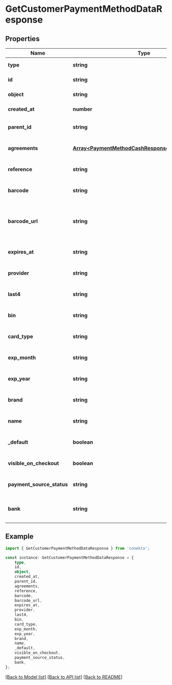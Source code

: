 # GetCustomerPaymentMethodDataResponse


## Properties

Name | Type | Description | Notes
------------ | ------------- | ------------- | -------------
**type** | **string** |  | [default to undefined]
**id** | **string** |  | [default to undefined]
**object** | **string** |  | [default to undefined]
**created_at** | **number** |  | [default to undefined]
**parent_id** | **string** |  | [optional] [default to undefined]
**agreements** | [**Array&lt;PaymentMethodCashResponseAllOfAgreements&gt;**](PaymentMethodCashResponseAllOfAgreements.md) |  | [optional] [default to undefined]
**reference** | **string** |  | [optional] [default to undefined]
**barcode** | **string** |  | [optional] [default to undefined]
**barcode_url** | **string** | URL to the barcode image, reference is the same as barcode | [optional] [default to undefined]
**expires_at** | **string** |  | [optional] [default to undefined]
**provider** | **string** |  | [optional] [default to undefined]
**last4** | **string** |  | [optional] [default to undefined]
**bin** | **string** |  | [optional] [default to undefined]
**card_type** | **string** |  | [optional] [default to undefined]
**exp_month** | **string** |  | [optional] [default to undefined]
**exp_year** | **string** |  | [optional] [default to undefined]
**brand** | **string** |  | [optional] [default to undefined]
**name** | **string** |  | [optional] [default to undefined]
**_default** | **boolean** |  | [optional] [default to undefined]
**visible_on_checkout** | **boolean** |  | [optional] [default to undefined]
**payment_source_status** | **string** |  | [optional] [default to undefined]
**bank** | **string** | Bank name for the SPEI payment method | [optional] [default to undefined]

## Example

```typescript
import { GetCustomerPaymentMethodDataResponse } from 'conekta';

const instance: GetCustomerPaymentMethodDataResponse = {
    type,
    id,
    object,
    created_at,
    parent_id,
    agreements,
    reference,
    barcode,
    barcode_url,
    expires_at,
    provider,
    last4,
    bin,
    card_type,
    exp_month,
    exp_year,
    brand,
    name,
    _default,
    visible_on_checkout,
    payment_source_status,
    bank,
};
```

[[Back to Model list]](../README.md#documentation-for-models) [[Back to API list]](../README.md#documentation-for-api-endpoints) [[Back to README]](../README.md)
